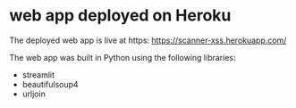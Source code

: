 # web app deployed on Heroku

The deployed web app is live at https: https://scanner-xss.herokuapp.com/



The web app was built in Python using the following libraries:
* streamlit
* beautifulsoup4
* urljoin
